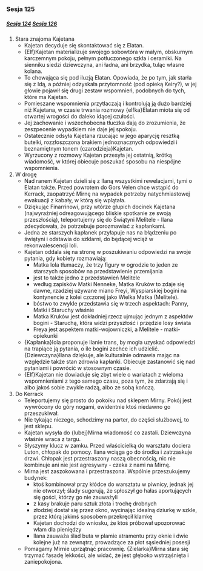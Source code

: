 ### Sesja 125
##### [Sesja 124](#sesja-124) [Sesja 126](#sesja-126)
1. Stara znajoma Kajetana
    - Kajetan decyduje się skontaktować się z Elatan.
    - {Elf}Kajetan materializuje swojego sobowtóra w małym, obskurnym karczemnym pokoju, pełnym potłuczonego szkła i ceramiki. Na sienniku siedzi dziewczyna, ani ładna, ani brzydka, tuląc własne kolana.
    - To chowająca się pod iluzją Elatan. Opowiada, że po tym, jak starła się z Idą, a później odzyskała przytomność (pod opieką Keiry?), w jej głowie pojawił się drugi zestaw wspomnień, podobnych do tych, które ma Kajetan.
    - Pomieszane wspomnienia przytłaczają i kontrolują ją dużo bardziej niż Kajetana, w czasie trwania rozmowy {elfka}Elatan miota się od otwartej wrogości do daleko idącej czułości.
    - Jej zachowanie i wszechobecna tłuczka dają do zrozumienia, że zeszpecenie wypadkiem nie daje jej spokoju.
    - Ostatecznie odsyła Kajetana rzucając w jego aparycję resztką butelki, rozzłoszczona brakiem jednoznacznych odpowiedzi i beznamiętnym tonem {czarodzieja}Kajetan.
    - Wyrzucony z rozmowy Kajetan przesyła jej ostatnią, krótką wiadomość, w której obiecuje poszukać sposobu na niespójne wspomnienia.
2. W drogę
    - Nad ranem Kajetan dzieli się z Ilaną wszystkimi rewelacjami, tymi o Elatan także. Przed powrotem do Gors Velen chce wstąpić do Kerrack, zaopatrzyć Mirnę na wypadek potrzeby natychmiastowej ewakuacji z kabały, w którą się wplątała.
    - Dziękując Finarrinowi, przy wtórze głupich docinek Kajetana (najwyraźniej odreagowującego bliskie spotkanie ze swoją przeszłością), teleportujemy się do Świątyni Melitele - Ilana zdecydowała, że potrzebuje porozmawiać z kapłankami.
    - Jedna ze starszych kapłanek przyłapuje nas na błądzeniu po świątyni i odstawia do szklarni, do będącej wciąż w rekonwalescencji Ioli.
    - Kajetan oddala się na stronę w poszukiwaniu odpowiedzi na swoje pytania, gdy kobiety rozmawiają:
        - Matka Iola tłumaczy, że trzy figury w ogrodzie to jeden ze starszych sposobów na przedstawienie przemijania
        - jest to także jedno z przedstawień Melitele
        - według zapisków Matki Nenneke, Matka Kruków to zdaje się dawne, rzadziej używane miano Freyi, Wyspiarskiej bogini na kontynencie z kolei czczonej jako Wielka Matka (Melitele).
        - bóstwo to zwykle przedstawia się w trzech aspektach: Panny, Matki i Staruchy właśnie
        - Matka Kruków jest dokładniej rzecz ujmując jednym z aspektów bogini - Staruchą, która widzi przyszłość i przędzie losy świata
        - Freya jest aspektem matki-wojowniczki, a Melitele - matki-opiekunki
    - {Kapłanka}Iola proponuje Ilanie trans, by mogła uzyskać odpowiedzi na trapiące ją pytania, o ile bogini zechce ich udzielić. {Dziewczyna}Ilana dziękuje, ale kulturalnie odmawia mając na względzie także stan zdrowia kapłanki. Obiecuje zastanowić się nad pytaniami i powrócić w stosownym czasie.
    - {Elf}Kajetan nie dowiaduje się zbyt wiele o wariatach z wieloma wspomnieniami z tego samego czasu, poza tym, że zdarzają się i albo jakoś sobie zwykle radzą, albo ze sobą kończą.
3. Do Kerrack
    - Teleportujemy się prosto do pokoiku nad sklepem Mirny. Pokój jest wywrócony do góry nogami, ewidentnie ktoś niedawno go przeszukiwał.
    - Nie tykając niczego, schodzimy na parter, do części służbowej, to jest sklepu.
    - Kajetan wysyła do {lubej}Mirna wiadomość co zastali. Dziewczyna właśnie wraca z targu.
    - Słyszymy klucz w zamku. Przed właścicielką do warsztatu dociera Luton, chłopak do pomocy. Ilana wciąga go do środka i zatrzaskuje drzwi. Chłopak jest przestraszony naszą obecnością, nic nie kombinuje ani nie jest agresywny - czeka z nami na Mirnę.
    - Mirna jest zaszokowana i przestraszona. Wspólnie przeszukujemy budynek:
        - ktoś kombinował przy kłódce do warsztatu w piwnicy, jednak jej nie otworzył; ślady sugerują, że spłoszył go hałas aportujących się gości, którzy go nie zauważyli
        - z kasy brakuje paru sztuk złota i trochę drobnych
        - złodziej dostał się przez okno, wycinając idealną dziurkę w szkle, przez którą jakimś sposobem przekręcił klamkę
        - Kajetan dochodzi do wniosku, że ktoś próbował upozorować włam dla pieniędzy
        - Ilana zauważa ślad buta w plamie atramentu przy oknie i dwie kolejne już na zewnątrz, prowadzące za płot sąsiedniej posesji
    - Pomagamy Mirnie uprzątnąć pracownię. {Zielarka}Mirna stara się trzymać fasadę lekkości, ale widać, że jest głęboko wstrząśnięta i zaniepokojona.
